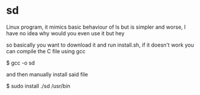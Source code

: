 # sd
Linux program, it mimics basic behaviour of ls but is simpler and worse, I have no idea why would you even use it but hey

so basically you want to download it and run install.sh, if it doesn't work you can compile the C file using gcc

$ gcc -o <path to sd.c> sd

and then manually install said file

$ sudo install ./sd /usr/bin
